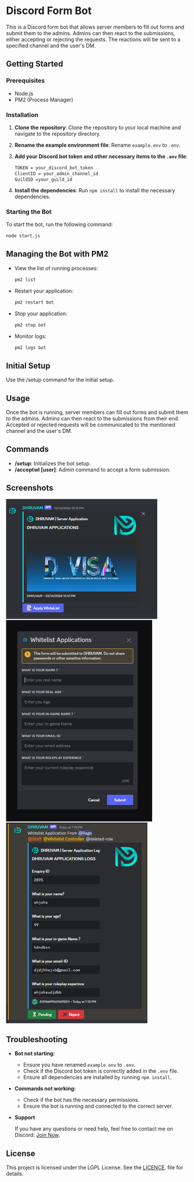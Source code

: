 # Discord Form Bot

This is a Discord form bot that allows server members to fill out forms and submit them to the admins. Admins can then react to the submissions, either accepting or rejecting the requests. The reactions will be sent to a specified channel and the user's DM.

## Getting Started

### Prerequisites

- Node.js
- PM2 (Process Manager)

### Installation

1. **Clone the repository**: Clone the repository to your local machine and navigate to the repository directory.

2. **Rename the example environment file**: Rename `example.env` to `.env`.

3. **Add your Discord bot token and other necessary items to the `.env` file**:
    ```
    TOKEN = your_discord_bot_token
    ClientID = your_admin_channel_id
    GuildID =your_guild_id
    ```

4. **Install the dependencies**: Run `npm install` to install the necessary dependencies.

### Starting the Bot

To start the bot, run the following command:
```bash
node start.js
```
## Managing the Bot with PM2
- View the list of running processes:
     ```bash 
    pm2 list
    ```

- Restart your application:
    ```bash
    pm2 restart bot
    ```

- Stop your application:
    ```bash
    pm2 stop bot
    ```

- Monitor logs:
    ```bash
    pm2 logs bot
    ```

## Initial Setup

Use the /setup command for the initial setup.

## Usage
Once the bot is running, server members can fill out forms and submit them to the admins. Admins can then react to the submissions from their end. Accepted or rejected requests will be communicated to the mentioned channel and the user's DM.

## Commands

- **/setup**: Initializes the bot setup.
- **/acceptwl [user]**: Admin command to accept a form submission.

## Screenshots

<img src = ".github/images/Screenshot_20230406-113644_Discord.png">

<img src = ".github/images/Screenshot_20230406-113719_Discord.png">

<img src = ".github/images/image.png">

## Troubleshooting

- **Bot not starting:**
    - Ensure you have renamed `example.env` to `.env`.
    - Check if the Discord bot token is correctly added in the `.env` file.
    - Ensure all dependencies are installed by running `npm install`.

- **Commands not working:**
    - Check if the bot has the necessary permissions.
    - Ensure the bot is running and connected to the correct server.

- **Support**

    If you have any questions or need help, feel free to contact me on Discord: [Join Now](https://discord.gg/bDaYd2P9Vu).

## License

This project is licensed under the LGPL License. See the [LICENCE](https://github.com/Rage-Gaming/Discord-Form-Bot/blob/main/LICENCE.md). file for details.
